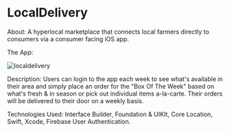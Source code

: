 # LocalDelivery
About: A hyperlocal marketplace that connects local farmers directly to consumers via a consumer facing iOS app. 

The App: 

![localdelivery](https://user-images.githubusercontent.com/31289672/44715123-9a86eb00-aa7c-11e8-8e3e-74e5dd05bc76.jpg)

Description: Users can login to the app each week to see what's available in their area and simply place an order for the "Box Of The Week" based on what's fresh & in season or pick out individual items a-la-carte. Their orders will be delivered to their door on a weekly basis. 

Technologies Used: Interface Builder, Foundation & UIKIt, Core Location, Swift, Xcode, Firebase User Authentication.

